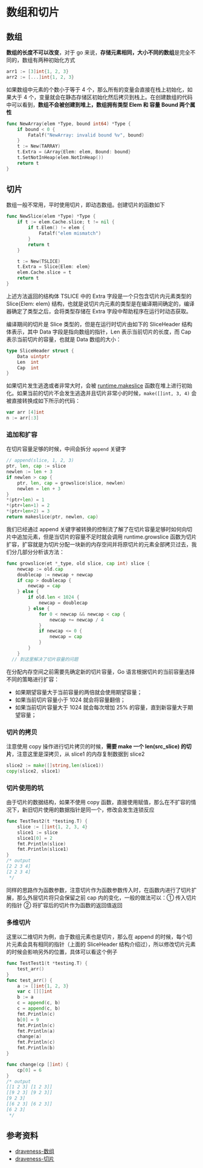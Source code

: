 # 数组和切片

## 数组

**数组的长度不可以改变**，对于 go 来说，**存储元素相同，大小不同的数组**是完全不同的，数组有两种初始化方式

```go
arr1 := [3]int{1, 2, 3}
arr2 := [...]int{1, 2, 3}
```

如果数组中元素的个数小于等于 4 个，那么所有的变量会直接在栈上初始化，如果大于 4 个，变量就会在静态存储区初始化然后拷贝到栈上。在创建数组的代码中可以看到，**数组不会被创建到堆上，数组拥有类型 Elem 和 容量 Bound 两个属性**

```go
func NewArray(elem *Type, bound int64) *Type {
	if bound < 0 {
		Fatalf("NewArray: invalid bound %v", bound)
	}
	t := New(TARRAY)
	t.Extra = &Array{Elem: elem, Bound: bound}
	t.SetNotInHeap(elem.NotInHeap())
	return t
}
```

## 切片

数组一般不常用，平时使用切片，即动态数组。创建切片的函数如下

```go
func NewSlice(elem *Type) *Type {
	if t := elem.Cache.slice; t != nil {
		if t.Elem() != elem {
			Fatalf("elem mismatch")
		}
		return t
	}

	t := New(TSLICE)
	t.Extra = Slice{Elem: elem}
	elem.Cache.slice = t
	return t
}
```

上述方法返回的结构体 TSLICE 中的 Extra 字段是一个只包含切片内元素类型的 Slice{Elem: elem} 结构，也就是说切片内元素的类型是在编译期间确定的，编译器确定了类型之后，会将类型存储在 Extra 字段中帮助程序在运行时动态获取。

编译期间的切片是 Slice 类型的，但是在运行时切片由如下的 SliceHeader 结构体表示，其中 Data 字段是指向数组的指针，Len 表示当前切片的长度，而 Cap 表示当前切片的容量，也就是 Data 数组的大小：

```go
type SliceHeader struct {
	Data uintptr
	Len  int
	Cap  int
}
```

如果切片发生逃逸或者非常大时，会被 [runtime.makeslice](https://github.com/golang/go/blob/440f7d64048cd94cba669e16fe92137ce6b84073/src/runtime/slice.go#L34-L50) 函数在堆上进行初始化。如果当前的切片不会发生逃逸并且切片非常小的时候，`make([]int, 3, 4)` 会被直接转换成如下所示的代码：

```go
var arr [4]int
n := arr[:3]
```

### 追加和扩容

在切片容量足够的时候，中间会拆分 `append` 关键字

```go
// append(slice, 1, 2, 3)
ptr, len, cap := slice
newlen := len + 3
if newlen > cap {
    ptr, len, cap = growslice(slice, newlen)
    newlen = len + 3
}
*(ptr+len) = 1
*(ptr+len+1) = 2
*(ptr+len+2) = 3
return makeslice(ptr, newlen, cap)
```

我们已经通过 append 关键字被转换的控制流了解了在切片容量足够时如何向切片中追加元素，但是当切片的容量不足时就会调用 runtime.growslice 函数为切片扩容，扩容就是为切片分配一块新的内存空间并将原切片的元素全部拷贝过去，我们分几部分分析该方法：

```go
func growslice(et *_type, old slice, cap int) slice {
	newcap := old.cap
	doublecap := newcap + newcap
	if cap > doublecap {
		newcap = cap
	} else {
		if old.len < 1024 {
			newcap = doublecap
		} else {
			for 0 < newcap && newcap < cap {
				newcap += newcap / 4
			}
			if newcap <= 0 {
				newcap = cap
			}
		}
	}
  // 到这里解决了切片容量的问题
```

在分配内存空间之前需要先确定新的切片容量，Go 语言根据切片的当前容量选择不同的策略进行扩容：

- 如果期望容量大于当前容量的两倍就会使用期望容量；
- 如果当前切片容量小于 1024 就会将容量翻倍；
- 如果当前切片容量大于 1024 就会每次增加 25% 的容量，直到新容量大于期望容量；

### 切片的拷贝

注意使用 copy 操作进行切片拷贝的时候，**需要 make 一个 len(src_slice) 的切片**，注意这里是深拷贝，从 slice1 的内存复制数据到 slice2

```go
slice2 := make([]string,len(slice1))
copy(slice2, slice1)
```

### 切片使用的坑

由于切片的数据结构，如果不使用 copy 函数，直接使用赋值，那么在不扩容的情况下，新旧切片使用的数据指针是同一个，修改会发生连锁反应

```go
func TestTest2(t *testing.T) {
	slice := []int{1, 2, 3, 4}
	slice1 := slice
	slice1[0] = 2
	fmt.Println(slice)
	fmt.Println(slice1)
}
/* output
[2 2 3 4]
[2 2 3 4]
 */
```

同样的思路作为函数参数，注意切片作为函数参数传入时，在函数内进行了切片扩展，那么外层切片将只会保留之前 cap 内的变化，一般的做法可以：① 传入切片的指针 ② 将扩容后的切片作为函数的返回值返回

### 多维切片

这里以二维切片为例，由于数组元素也是切片，那么在 append 的时候，每个切片元素会具有相同的指针（上面的 SliceHeader 结构介绍过），所以修改切片元素的时候会影响另外的位置，具体可以看这个例子

```go
func TestTest1(t *testing.T) {
	test_arr()
}
func test_arr() {
	a := []int{1, 2, 3}
	var c [][]int
	b := a
	c = append(c, b)
	c = append(c, b)
	fmt.Println(c)
	b[0] = 9
	fmt.Println(c)
	fmt.Println(a)
	change(a)
	fmt.Println(c)
	fmt.Println(b)
}

func change(cp []int) {
	cp[0] = 6
}
/* output
[[1 2 3] [1 2 3]]
[[9 2 3] [9 2 3]]
[9 2 3]
[[6 2 3] [6 2 3]]
[6 2 3]
 */
```

## 参考资料

- [draveness-数组](https://draveness.me/golang/docs/part2-foundation/ch03-datastructure/golang-array/)
- [draveness-切片](https://draveness.me/golang/docs/part2-foundation/ch03-datastructure/golang-array-and-slice/)
